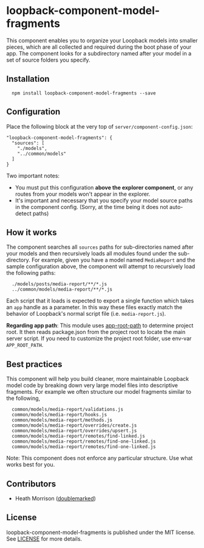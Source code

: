 # loopback-component-model-fragments

This component enables you to organize your Loopback models into smaller pieces, which are all collected
and required during the boot phase of your app. The component looks for a subdirectory named after your
model in a set of source folders you specify.

## Installation

```
  npm install loopback-component-model-fragments --save
```

## Configuration

Place the following block at the very top of `server/component-config.json`:

```
"loopback-component-model-fragments": {
  "sources": [
    "./models",
    "../common/models"
  ]
}
```
Two important notes:
- You must put this configuration **above the explorer component**, or any routes from your models won't appear in the explorer.
- It's important and necessary that you specify your model source paths in the component config. (Sorry, at the time being it does not auto-detect paths)

## How it works

The component searches all `sources` paths for sub-directories named after your models and then recursively
loads all modules found under the sub-directory. For example, given you have a model named `MediaReport` and the sample
configuration above, the component will attempt to recursively load the following paths:

```
  ./models/posts/media-report/**/*.js
  ../common/models/media-report/**/*.js
```

Each script that it loads is expected to export a single function which takes an `app` handle as a parameter. In this way these files exactly match the behavior of Loopback's normal script file (i.e. `media-report.js`).

**Regarding app path**: This module uses [app-root-path](https://github.com/inxilpro/node-app-root-path) to determine project root. It then reads package.json from the project root to locate the main server script. If you need to customize the project root folder, use env-var `APP_ROOT_PATH`.

## Best practices

This component will help you build cleaner, more maintainable Loopback model code by breaking down very large model files into descriptive fragments. For example we often structure our model fragments similar to the following,

```
  common/models/media-report/validations.js
  common/models/media-report/hooks.js
  common/models/media-report/methods.js
  common/models/media-report/overrides/create.js
  common/models/media-report/overrides/upsert.js
  common/models/media-report/remotes/find-linked.js
  common/models/media-report/remotes/find-one-linked.js
  common/models/media-report/remotes/find-one-linked.js
```

Note: This component does not enforce any particular structure. Use what works best for you.

## Contributors

- Heath Morrison (<a href="https://github.com/doublemarked" target="_blank">doublemarked</a>)

## License

loopback-component-model-fragments is published under the MIT license. See [LICENSE](https://github.com/doublemarked/loopback-component-model-fragments/blob/master/LICENSE) for more details.

